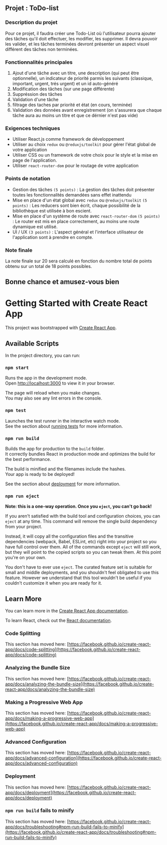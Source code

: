 ## Projet : ToDo-list

### Description du projet
Pour ce projet, il faudra créer une Todo-List où l'utilisateur pourra ajouter des tâches qu'il doit
effectuer, les modifier, les supprimer. Il devra pouvoir les valider, et les tâches terminées devront présenter un aspect
visuel différent des tâches non terminées.

### Fonctionnalités principales
1. Ajout d'une tâche avec un titre, une description (qui peut être optionnelle), un indicateur de priorité parmis les suivants (classique, important, urgent, trés urgent) et un id auto-généré
2. Modification des tâches (sur une page différente)
3. Suppréssion des tâches
4. Validation d'une tâche
5. filtrage des taches par priorité et état (en cours, terminée)
6. Validation des données avant enregistrement (on s'assurera que chaque tâche aura au moins un titre et que ce dérnier n'est pas vide)

### Exigences techniques
- Utiliser React.js comme framework de développement
- Utiliser au choix `redux` ou `@reduxjs/toolkit` pour gérer l'état global de votre application
- Utiliser CSS ou un framework de votre choix pour le style et la mise en page de l'application.
- Utiliser `react-router-dom` pour le routage de votre application

### Points de notation
- Gestion des tâches `(5 points)` : La gestion des tâches doit présenter toutes les fonctionnalités demandées sans effet inattendu
- Mise en place d'un état global avec `redux` ou `@reduxjs/toolkit` `(5 points)` : Les reducers sont bien écrit, chaque possibilité de la bibliothèque est utilisée à bon escient.
- Mise en place d'un système de route avec `react-router-dom` `(5 points)` : Le router est mis en place correctement, au moins une route dynamique est utilisé.
- UI / UX `(3 points)` : L'aspect général et l'interface utilisateur de l'application sont à prendre en compte.

### Note finale
La note finale sur 20 sera calculé en fonction du nombre total de points obtenu sur un total de 18 points possibles.

## Bonne chance et amusez-vous bien

# Getting Started with Create React App

This project was bootstrapped with [Create React App](https://github.com/facebook/create-react-app).

## Available Scripts

In the project directory, you can run:

### `npm start`

Runs the app in the development mode.\
Open [http://localhost:3000](http://localhost:3000) to view it in your browser.

The page will reload when you make changes.\
You may also see any lint errors in the console.

### `npm test`

Launches the test runner in the interactive watch mode.\
See the section about [running tests](https://facebook.github.io/create-react-app/docs/running-tests) for more information.

### `npm run build`

Builds the app for production to the `build` folder.\
It correctly bundles React in production mode and optimizes the build for the best performance.

The build is minified and the filenames include the hashes.\
Your app is ready to be deployed!

See the section about [deployment](https://facebook.github.io/create-react-app/docs/deployment) for more information.

### `npm run eject`

**Note: this is a one-way operation. Once you `eject`, you can't go back!**

If you aren't satisfied with the build tool and configuration choices, you can `eject` at any time. This command will remove the single build dependency from your project.

Instead, it will copy all the configuration files and the transitive dependencies (webpack, Babel, ESLint, etc) right into your project so you have full control over them. All of the commands except `eject` will still work, but they will point to the copied scripts so you can tweak them. At this point you're on your own.

You don't have to ever use `eject`. The curated feature set is suitable for small and middle deployments, and you shouldn't feel obligated to use this feature. However we understand that this tool wouldn't be useful if you couldn't customize it when you are ready for it.

## Learn More

You can learn more in the [Create React App documentation](https://facebook.github.io/create-react-app/docs/getting-started).

To learn React, check out the [React documentation](https://reactjs.org/).

### Code Splitting

This section has moved here: [https://facebook.github.io/create-react-app/docs/code-splitting](https://facebook.github.io/create-react-app/docs/code-splitting)

### Analyzing the Bundle Size

This section has moved here: [https://facebook.github.io/create-react-app/docs/analyzing-the-bundle-size](https://facebook.github.io/create-react-app/docs/analyzing-the-bundle-size)

### Making a Progressive Web App

This section has moved here: [https://facebook.github.io/create-react-app/docs/making-a-progressive-web-app](https://facebook.github.io/create-react-app/docs/making-a-progressive-web-app)

### Advanced Configuration

This section has moved here: [https://facebook.github.io/create-react-app/docs/advanced-configuration](https://facebook.github.io/create-react-app/docs/advanced-configuration)

### Deployment

This section has moved here: [https://facebook.github.io/create-react-app/docs/deployment](https://facebook.github.io/create-react-app/docs/deployment)

### `npm run build` fails to minify

This section has moved here: [https://facebook.github.io/create-react-app/docs/troubleshooting#npm-run-build-fails-to-minify](https://facebook.github.io/create-react-app/docs/troubleshooting#npm-run-build-fails-to-minify)
